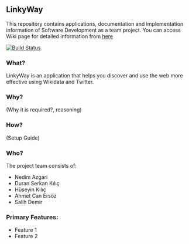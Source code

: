 ## **LinkyWay** 
This repository contains applications, documentation and implementation information of Software Development as a team project. You can access Wiki page for detailed information from [here](https://github.com/SWE-574-Spring-2018/LinkyWay/wiki)

[![Build Status](https://travis-ci.org/SWE-574-Spring-2018/LinkyWay.svg?branch=master)](https://travis-ci.org/SWE-574-Spring-2018/LinkyWay)

### What?
LinkyWay is an application that helps you discover and use the web more effective using Wikidata and Twitter.

### Why?
(Why it is required?, reasoning)

### How?
(Setup Guide)

### Who?
The project team consists of:
+ Nedim Azgari
+ Duran Serkan Kılıç
+ Hüseyin Kılıç
+ Ahmet Can Ersöz
+ Salih Demir

### Primary Features:
+ Feature 1
+ Feature 2
